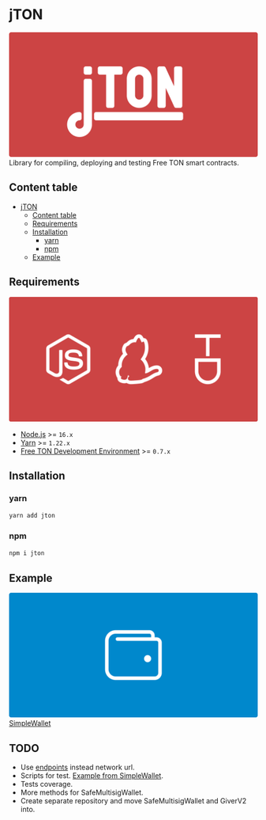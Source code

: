 # jTON
![cover](docs/images/cover.svg)
Library for compiling, deploying and testing Free TON smart contracts.

## Content table
* [jTON](#jton)
  * [Content table](#content-table)
  * [Requirements](#requirements)
  * [Installation](#installation)
    * [yarn](#yarn)
    * [npm](#npm)
  * [Example](#example)

## Requirements
![requirements](docs/images/requirements.svg)
* [Node.js](https://nodejs.org) >= `16.x`
* [Yarn](https://classic.yarnpkg.com) >= `1.22.x`
* [Free TON Development Environment](https://github.com/tonlabs/tondev) >= `0.7.x`

## Installation
### yarn
```sh
yarn add jton
```

### npm
```sh
npm i jton
```

## Example
![SimpleWallet](docs/images/simple-wallet.svg)
[SimpleWallet](https://github.com/kokkekpek/simple-wallet-smart-contract)

## TODO
* Use [endpoints](https://github.com/tonlabs/TON-SDK/blob/master/docs/mod_client.md#NetworkConfig) instead network url.
* Scripts for test. [Example from SimpleWallet](https://github.com/kokkekpek/simple-wallet-smart-contract/blob/master/tests/__utils/prepareTest.ts).
* Tests coverage.
* More methods for SafeMultisigWallet.
* Create separate repository and move SafeMultisigWallet and GiverV2 into.
